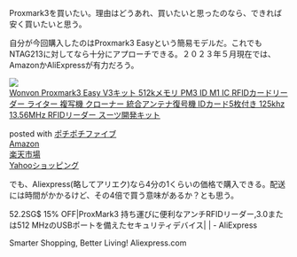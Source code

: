 Proxmark3を買いたい。理由はどうあれ、買いたいと思ったのなら、できれば安く買いたいと思う。

自分が今回購入したのはProxmark3 Easyという簡易モデルだ。これでもNTAG213に対してなら十分にアプローチできる。２０２３年５月現在では、AmazonかAliExpressが有力だろう。

<div class="cstmreba">
<div class="kaerebalink-box">
<div class="kaerebalink-image"><a href="https://www.amazon.co.jp/dp/B0B9BDLXP8?tag=jun3010me-22&linkCode=ogi&th=1&psc=1" target="_blank" ><img src="https://m.media-amazon.com/images/I/319AL2Ka8-L._SL160_.jpg" style="border: none;" /></a></div>
<div class="kaerebalink-info">
<div class="kaerebalink-name"><a href="https://www.amazon.co.jp/dp/B0B9BDLXP8?tag=jun3010me-22&linkCode=ogi&th=1&psc=1" target="_blank" >Wonvon Proxmark3 Easy V3キット 512kメモリ PM3 ID M1 IC RFIDカードリーダー ライター 複写機 クローナー 統合アンテナ復号機 IDカード5枚付き 125khz 13.56MHz RFIDリーダー スーツ開発キット</a></p>
<div class="kaerebalink-powered-date">posted with <a href="https://jun3010.me/pochipochi5.php" rel="nofollow" target="_blank">ポチポチファイブ</a></div>
</div>
<div class="kaerebalink-link1">
<div class="shoplinkamazon"><a href="https://www.amazon.co.jp/gp/search?keywords=Proxmark3 Easy&tag=jun3010me-22" target="_blank" >Amazon</a></div>
<div class="shoplinkrakuten"><a href="https://hb.afl.rakuten.co.jp/hgc/10ef1d94.c90f9829.10ef1d95.53606a39/?pc=https%3A%2F%2Fsearch.rakuten.co.jp%2Fsearch%2Fmall%2FProxmark3 Easy%2F-%2Ff.1-p.1-s.1-sf.0-st.A-v.2%3Fx%3D0%26scid%3Daf_ich_link_urltxt%26m%3Dhttp%3A%2F%2Fm.rakuten.co.jp%2F" target="_blank" >楽天市場</a></div>
<div class="shoplinkyahoo"><a href="https://ck.jp.ap.valuecommerce.com/servlet/referral?sid=3040825&pid=884909937&vc_url=http%3A%2F%2Fsearch.shopping.yahoo.co.jp%2Fsearch%3Fp%3DProxmark3 Easy "vcptn=kaereba" target="_blank" >Yahooショッピング<img src="//ad.jp.ap.valuecommerce.com/servlet/gifbanner?sid=3040825&pid=884909937" height="1" width="1" border="0"></a></div>
</div>
</div>
<div class="booklink-footer"></div>
</div>
</div>

でも、Aliexpress(略してアリエク)なら4分の1くらいの価格で購入できる。配送には時間がかかるけど、その4倍で買う意味があるか？とも思う。
<a href="https://ja.aliexpress.com/item/1005005270679538.html?spm=a2g0o.productlist.main.19.b63247dfMJ6c49&algo_pvid=17c732a4-f7d3-40a8-9139-968dba1dc48c&algo_exp_id=17c732a4-f7d3-40a8-9139-968dba1dc48c-9&pdp_npi=3%40dis%21JPY%216450.0%215483.0%21%21%21%21%21%40211bd7d616834710923487028d0833%2112000032432349097%21sea%21JP%212290426913&curPageLogUid=cIfPG0kQTuzt" style="text-decoration: none;"><div class="link-box"><div class="img-box"><div style="background-image: url('https://ae01.alicdn.com/kf/S65fdce6c244242a0ae32674784dc18f5q/ProxMark3-RFID-3-0-512-MHz-USB.jpg');"></div></div><div class="text-box"><p class="title">52.2SG$ 15% OFF|ProxMark3 持ち運びに便利なアンチRFIDリーダー,3.0または512 MHzのUSBポートを備えたセキュリティデバイス| | - AliExpress</p><p class="description">Smarter Shopping, Better Living! Aliexpress.com</p></div></div></a>

